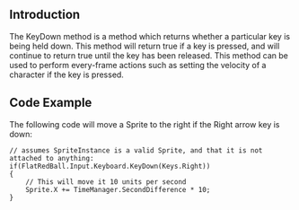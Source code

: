 ## Introduction

The KeyDown method is a method which returns whether a particular key is being held down. This method will return true if a key is pressed, and will continue to return true until the key has been released. This method can be used to perform every-frame actions such as setting the velocity of a character if the key is pressed.

## Code Example

The following code will move a Sprite to the right if the Right arrow key is down:

    // assumes SpriteInstance is a valid Sprite, and that it is not attached to anything:
    if(FlatRedBall.Input.Keyboard.KeyDown(Keys.Right))
    {
        // This will move it 10 units per second
        Sprite.X += TimeManager.SecondDifference * 10;
    }
